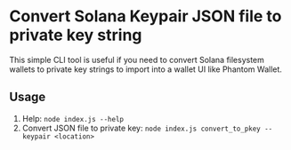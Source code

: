 # Convert Solana Keypair JSON file to private key string

This simple CLI tool is useful if you need to convert Solana filesystem wallets to private key strings to import into a wallet UI like Phantom Wallet.

## Usage

1. Help: `node index.js --help`
2. Convert JSON file to private key: `node index.js convert_to_pkey --keypair <location>`
